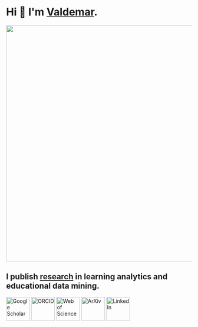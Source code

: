 # Hi 👋 I'm [Valdemar](https://elea.sk/valdemar/cv.pdf).

<img src="https://elea.sk/valdemar/images/slider/1.jpg" width="640">

## I publish [research](https://github.com/valdemarsv/research) in learning analytics and educational data mining.

<a href="https://scholar.google.com/citations?user=CSMVlf0AAAAJ&hl=en"><img title="Google Scholar" height="64" width="64" src="https://cdn.simpleicons.org/googlescholar"></a>
<a href="https://orcid.org/0000-0001-8546-280X"><img title="ORCID" height="64" width="64" src="https://cdn.simpleicons.org/orcid"></a>
<a href="https://www.webofscience.com/wos/author/rid/GPG-1431-2022"><img title="Web of Science" height="64" width="64" src="https://cdn.simpleicons.org/clarivate"></a>
<a href="https://arxiv.org/a/svabensky_v_1.html"><img title="ArXiv" height="64" width="64" src="https://cdn.simpleicons.org/arxiv"></a>
<a href="https://www.linkedin.com/in/valdemars"><img title="LinkedIn" height="64" width="64" src="https://cdn.simpleicons.org/linkedin"></a>

<!--
### I use tools such as:

<p>
  <img title="Python" height="32" width="32" src="https://cdn.simpleicons.org/python">
  <img title="PyCharm" height="32" width="32" src="https://cdn.simpleicons.org/pycharm">
  <img title="Git" height="32" width="32" src="https://cdn.simpleicons.org/git">
  <img title="Sublime Text" height="32" width="32" src="https://cdn.simpleicons.org/sublimetext">
  <img title="LaTeX" height="32" width="32" src="https://cdn.simpleicons.org/latex">
  <img title="Overleaf" height="32" width="32" src="https://cdn.simpleicons.org/overleaf">
</p>
-->

<!--
**valdemarsv/valdemarsv** is a ✨ _special_ ✨ repository because its `README.md` (this file) appears on your GitHub profile.

Here are some ideas to get you started:
https://rahuldkjain.github.io/gh-profile-readme-generator/
-->
